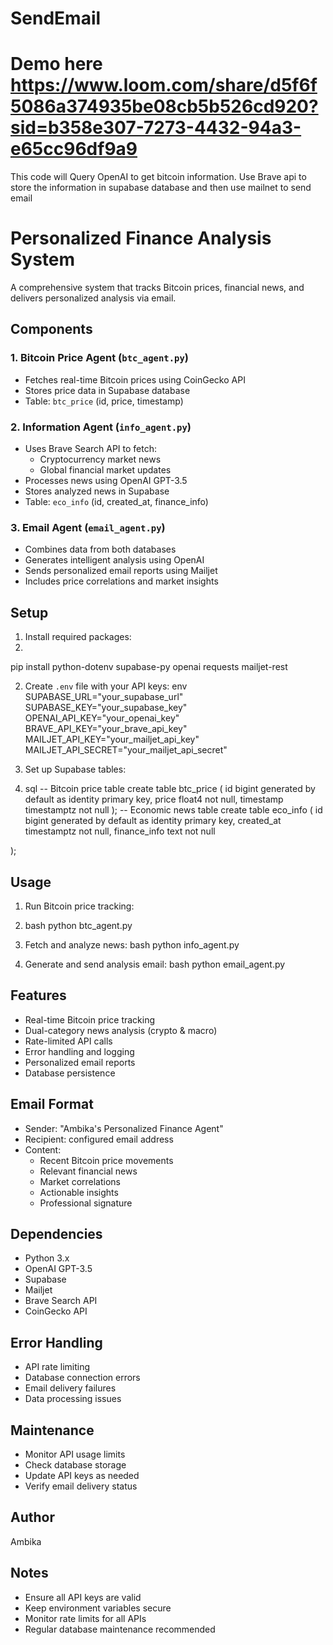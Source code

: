 # SendEmail
# Demo here https://www.loom.com/share/d5f6f5086a374935be08cb5b526cd920?sid=b358e307-7273-4432-94a3-e65cc96df9a9

This code will Query OpenAI to get bitcoin information. Use Brave api to store the information in supabase database and then use mailnet to send email
# Personalized Finance Analysis System

A comprehensive system that tracks Bitcoin prices, financial news, and delivers personalized analysis via email.

## Components

### 1. Bitcoin Price Agent (`btc_agent.py`)
- Fetches real-time Bitcoin prices using CoinGecko API
- Stores price data in Supabase database
- Table: `btc_price` (id, price, timestamp)

### 2. Information Agent (`info_agent.py`)
- Uses Brave Search API to fetch:
  - Cryptocurrency market news
  - Global financial market updates
- Processes news using OpenAI GPT-3.5
- Stores analyzed news in Supabase
- Table: `eco_info` (id, created_at, finance_info)

### 3. Email Agent (`email_agent.py`)
- Combines data from both databases
- Generates intelligent analysis using OpenAI
- Sends personalized email reports using Mailjet
- Includes price correlations and market insights

## Setup

1. Install required packages:
2. 
pip install python-dotenv supabase-py openai requests mailjet-rest


2. Create `.env` file with your API keys:
env
SUPABASE_URL="your_supabase_url"
SUPABASE_KEY="your_supabase_key"
OPENAI_API_KEY="your_openai_key"
BRAVE_API_KEY="your_brave_api_key"
MAILJET_API_KEY="your_mailjet_api_key"
MAILJET_API_SECRET="your_mailjet_api_secret"
   
3. Set up Supabase tables:
4. sql
-- Bitcoin price table
create table btc_price (
id bigint generated by default as identity primary key,
price float4 not null,
timestamp timestamptz not null
);
-- Economic news table
create table eco_info (
id bigint generated by default as identity primary key,
created_at timestamptz not null,
finance_info text not null

);


## Usage

1. Run Bitcoin price tracking:

2. bash
python btc_agent.py

2. Fetch and analyze news:
bash
python info_agent.py


3. Generate and send analysis email:
   bash
python email_agent.py


## Features

- Real-time Bitcoin price tracking
- Dual-category news analysis (crypto & macro)
- Rate-limited API calls
- Error handling and logging
- Personalized email reports
- Database persistence

## Email Format

- Sender: "Ambika's Personalized Finance Agent"
- Recipient: configured email address
- Content: 
  - Recent Bitcoin price movements
  - Relevant financial news
  - Market correlations
  - Actionable insights
  - Professional signature

## Dependencies

- Python 3.x
- OpenAI GPT-3.5
- Supabase
- Mailjet
- Brave Search API
- CoinGecko API

## Error Handling

- API rate limiting
- Database connection errors
- Email delivery failures
- Data processing issues

## Maintenance

- Monitor API usage limits
- Check database storage
- Update API keys as needed
- Verify email delivery status

## Author
Ambika

## Notes

- Ensure all API keys are valid
- Keep environment variables secure
- Monitor rate limits for all APIs
- Regular database maintenance recommended
